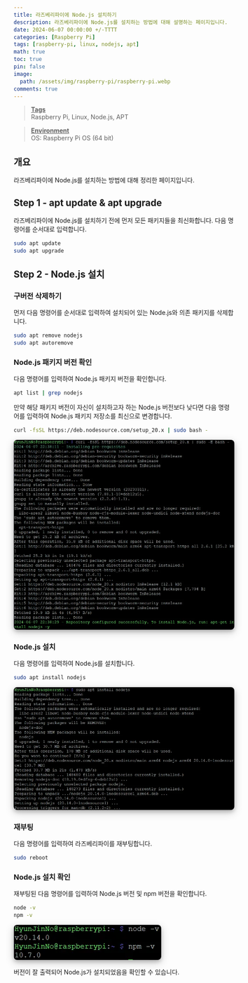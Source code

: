 ```yaml
---
title: 라즈베리파이에 Node.js 설치하기
description: 라즈베리파이에 Node.js를 설치하는 방법에 대해 설명하는 페이지입니다.
date: 2024-06-07 00:00:00 +/-TTTT
categories: [Raspberry Pi]
tags: [raspberry-pi, linux, nodejs, apt]
math: true
toc: true
pin: false
image:
  path: /assets/img/raspberry-pi/raspberry-pi.webp
comments: true
---
```


<blockquote class="prompt-info"><p><strong><u>Tags</u></strong> <br />
Raspberry Pi, Linux, Node.js, APT</p></blockquote>

<blockquote class="prompt-info"><p><strong><u>Environment</u></strong> <br />
OS: Raspberry Pi OS (64 bit) </p></blockquote>

## 개요

라즈베리파이에 Node.js를 설치하는 방법에 대해 정리한 페이지입니다.

## Step 1 - apt update & apt upgrade

라즈베리파이에 Node.js를 설치하기 전에 먼저 모든 패키지들을 최신화합니다. 다음 명령어를 순서대로 입력합니다.

```bash
sudo apt update
sudo apt upgrade
```

## Step 2 - Node.js 설치

### 구버전 삭제하기

먼저 다음 명령어를 순서대로 입력하여 설치되어 있는 Node.js와 의존 패키지를 삭제합니다.

```bash
sudo apt remove nodejs
sudo apt autoremove
```

### Node.js 패키지 버전 확인

다음 명령어를 입력하여 Node.js 패키지 버전을 확인합니다.

```bash
apt list | grep nodejs
```

만약 해당 패키지 버전이 자신이 설치하고자 하는 Node.js 버전보다 낮다면 다음 명령어를 입력하여 Node.js 패키지 저장소를 최신으로 변경합니다.

```bash
curl -fsSL https://deb.nodesource.com/setup_20.x | sudo bash -
```

<img src="/assets/img/raspberry-pi/nodejs/pic1.webp" alt="pic1" style="box-shadow: 0 4px 8px 0 rgba(0, 0, 0, 0.2), 0 6px 20px 0 rgba(0, 0, 0, 0.19); border-radius: 0.5rem"/>

### Node.js 설치

다음 명령어를 입력하여 Node.js를 설치합니다.

```bash
sudo apt install nodejs
```

<img src="/assets/img/raspberry-pi/nodejs/pic2.webp" alt="pic2" style="box-shadow: 0 4px 8px 0 rgba(0, 0, 0, 0.2), 0 6px 20px 0 rgba(0, 0, 0, 0.19); border-radius: 0.5rem"/>

### 재부팅

다음 명령어를 입력하여 라즈베리파이를 재부팅합니다.

```bash
sudo reboot
```

### Node.js 설치 확인

재부팅된 다음 명령어를 입력하여 Node.js 버전 및 npm 버전을 확인합니다.

```bash
node -v
npm -v
```

<img src="/assets/img/raspberry-pi/nodejs/pic3.webp" alt="pic3" style="box-shadow: 0 4px 8px 0 rgba(0, 0, 0, 0.2), 0 6px 20px 0 rgba(0, 0, 0, 0.19); border-radius: 0.5rem"/>

버전이 잘 출력되어 Node.js가 설치되었음을 확인할 수 있습니다.
